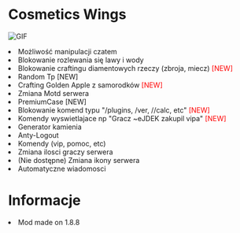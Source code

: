 
<h1>Cosmetics Wings</h1>

![GIF](https://media.giphy.com/media/dxxqwBfiGb5wreCcEg/source.gif)

<li> Możliwość manipulacji czatem</li>

<li> Blokowanie rozlewania się lawy i wody</li>

<li> Blokowanie craftingu diamentowych rzeczy (zbroja, miecz) <font color=red>[NEW]</li></font>

<li> Random Tp [NEW] </li>

<li> Crafting Golden Apple z samorodków <font color=red>[NEW]</li></font>

<li> Zmiana Motd serwera</li>

<li> PremiumCase [NEW] </li>

<li> Blokowanie komend typu "/plugins, /ver, //calc, etc" <font color=red>[NEW]</li></font>

<li> Komendy wyswietlajace np "Gracz ~eJDEK zakupil vipa" <font color=red>[NEW]</li></font>

<li> Generator kamienia</li>

<li> Anty-Logout</li>

<li> Komendy (vip, pomoc, etc)</li>

<li> Zmiana ilosci graczy serwera</li>

<li> (Nie dostępne) Zmiana ikony serwera</li>

<li> Automatyczne wiadomosci</li>

<h1>Informacje</h1>

<li> Mod made on 1.8.8</li>

